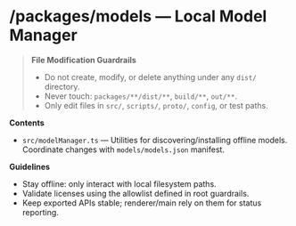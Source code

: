 # /packages/models — Local Model Manager
> **File Modification Guardrails**
> - Do not create, modify, or delete anything under any `dist/` directory.
> - Never touch: `packages/**/dist/**`, `build/**`, `out/**`.
> - Only edit files in `src/`, `scripts/`, `proto/`, `config`, or test paths.


**Contents**
- `src/modelManager.ts` — Utilities for discovering/installing offline models.
  Coordinate changes with `models/models.json` manifest.

**Guidelines**
- Stay offline: only interact with local filesystem paths.
- Validate licenses using the allowlist defined in root guardrails.
- Keep exported APIs stable; renderer/main rely on them for status reporting.
